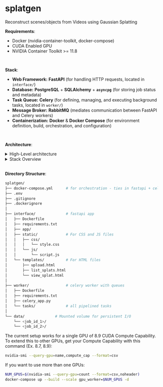 # splatgen
Reconstruct scenes/objects from Videos using Gaussian Splatting

**Requirements**:
- Docker (nvidia-container-toolkit, docker-compose)
- CUDA Enabled GPU
- NVIDIA Container Toolkit >= 11.8

<br>

**Stack**:
*   **Web Framework:** **FastAPI** (for handling HTTP requests, located in `interface/`)
*   **Database:** **PostgreSQL** + **SQLAlchemy** + **`asyncpg`** (for storing job status and metadata)
*   **Task Queue:** **Celery** (for defining, managing, and executing background tasks, located in `worker/`)
*   **Message Broker:** **RabbitMQ** (mediates communication between FastAPI and Celery workers)
*   **Containerization:** **Docker** & **Docker Compose** (for environment definition, build, orchestration, and configuration)



<br>

**Architecture**:

<details>
<summary>High-Level architecture</summary>

![diagram](docs/diagrams/high-level.excalidraw.png)

</details>

<details>
<summary>Stack Overview</summary>

![diagram](docs/diagrams/arch.excalidraw.png)

</details>

<br>

**Directory Structure**:

```bash
splatgen/
├── docker-compose.yml      # for orchestration - ties in fastapi + celery + rabbitmq
├── .env
├── .gitignore
├── .dockerignore
│
├── interface/              # fastapi app
│   ├── Dockerfile
│   ├── requirements.txt
│   ├── app/
│   ├── static/             # For CSS and JS files
│   │   ├── css/
│   │   │   └── style.css
│   │   └── js/
│   │       └── script.js
│   └── templates/          # For HTML files
│       ├── upload.html
│       ├── list_splats.html
│       └── view_splat.html
│
├── worker/                 # celery worker with queues
│   ├── Dockerfile
│   ├── requirements.txt
│   ├── celery_app.py
│   └── tasks/              # all pipelined tasks
│
└── data/              # Mounted volume for persistent I/O
    └── <job_id_1>/
    └── <job_id_2>/
```

The current setup works for a single GPU of 8.9 CUDA Compute Capability.
To extend this to other GPUs, get your Compute Capability with this command (Ex. 8.7, 8.9):
```bash
nvidia-smi --query-gpu=name,compute_cap --format=csv
```

If you want to use more than one GPUs:
```bash
NUM_GPUS=$(nvidia-smi --query-gpu=count --format=csv,noheader)
docker-compose up --build --scale gpu_worker=$NUM_GPUS -d
```
